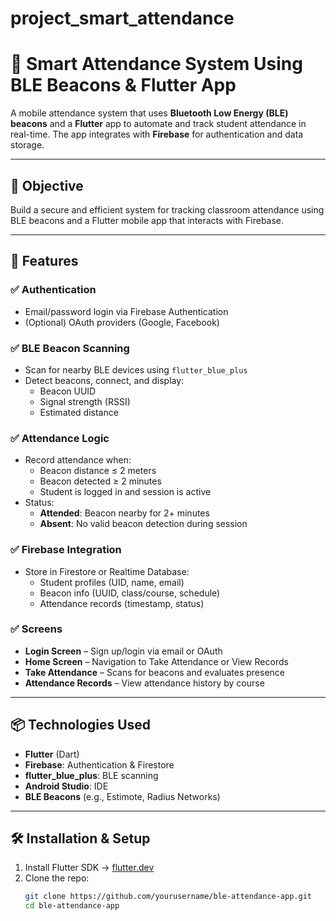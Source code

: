 # project_smart_attendance

# 📱 Smart Attendance System Using BLE Beacons & Flutter App

A mobile attendance system that uses **Bluetooth Low Energy (BLE) beacons** and a **Flutter** app to automate and track student attendance in real-time. The app integrates with **Firebase** for authentication and data storage.

---

## 🎯 Objective

Build a secure and efficient system for tracking classroom attendance using BLE beacons and a Flutter mobile app that interacts with Firebase.

---

## 🚀 Features

### ✅ Authentication
- Email/password login via Firebase Authentication
- (Optional) OAuth providers (Google, Facebook)

### ✅ BLE Beacon Scanning
- Scan for nearby BLE devices using `flutter_blue_plus`
- Detect beacons, connect, and display:
  - Beacon UUID
  - Signal strength (RSSI)
  - Estimated distance

### ✅ Attendance Logic
- Record attendance when:
  - Beacon distance ≤ 2 meters
  - Beacon detected ≥ 2 minutes
  - Student is logged in and session is active
- Status:
  - **Attended**: Beacon nearby for 2+ minutes
  - **Absent**: No valid beacon detection during session

### ✅ Firebase Integration
- Store in Firestore or Realtime Database:
  - Student profiles (UID, name, email)
  - Beacon info (UUID, class/course, schedule)
  - Attendance records (timestamp, status)

### ✅ Screens
- **Login Screen** – Sign up/login via email or OAuth
- **Home Screen** – Navigation to Take Attendance or View Records
- **Take Attendance** – Scans for beacons and evaluates presence
- **Attendance Records** – View attendance history by course

---

## 📦 Technologies Used

- **Flutter** (Dart)
- **Firebase**: Authentication & Firestore
- **flutter_blue_plus**: BLE scanning
- **Android Studio**: IDE
- **BLE Beacons** (e.g., Estimote, Radius Networks)

---

## 🛠 Installation & Setup

1. Install Flutter SDK → [flutter.dev](https://flutter.dev/)
2. Clone the repo:
   ```bash
   git clone https://github.com/yourusername/ble-attendance-app.git
   cd ble-attendance-app
